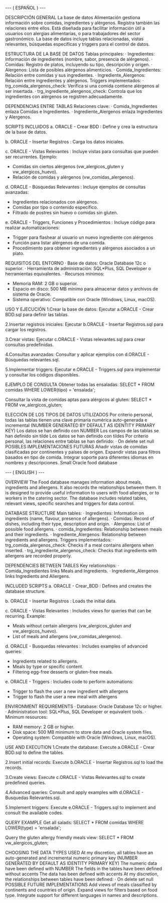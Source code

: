 --- ( ESPAÑOL ) ---

DESCRIPCIÓN GENERAL
La base de datos Alimentación gestiona información sobre comidas, ingredientes y alérgenos. Registra también las relaciones entre ellos. Está diseñada para facilitar información útil a usuarios con alergias alimentarias, o para trabajadores del sector gastronómico. La base de datos incluye tablas relacionadas, vistas relevantes, búsquedas específicas y triggers para el control de datos.

ESTRUCTURA DE LA BASE DE DATOS
Tablas principales: 
· Ingredientes: Información de ingredientes (nombre, sabor, presencia de alérgenos). 
· Comidas: Registro de platos, incluyendo su tipo, descripción y origen. 
· Alergenos: Lista de posibles alérgenos alimenticios. 
· Comida_Ingredientes: Relación entre comidas y sus ingredientes. 
· Ingrediente_Alergenos: Relación entre ingredientes y alérgenos.
Triggers implementados:
· trg_comida_alergenos_check: Verifica si una comida contiene alérgenos al ser insertada.
· trg_ingrediente_alergenos_check: Controla que los ingredientes con alérgenos se registren adecuadamente.

DEPENDENCIAS ENTRE TABLAS
Relaciones clave: 
· Comida_Ingredientes enlaza Comidas e Ingredientes. 
· Ingrediente_Alergenos enlaza Ingredientes y Alergenos.

SCRIPTS INCLUIDOS
a. ORACLE - Crear BDD : Define y crea la estructura de la base de datos.

b. ORACLE - Insertar Registros : Carga los datos iniciales.

c. ORACLE - Vistas Relevantes : Incluye vistas para consultas que pueden ser recurrentes. 
  Ejemplo: 
  - Comidas sin ciertos alérgenos (vw_alergicos_gluten y vw_alergicos_huevo). 
  - Relación de comidas y alérgenos (vw_comidas_alergenos).

d. ORACLE - Búsquedas Relevantes : Incluye ejemplos de consultas avanzadas: 
  - Ingredientes relacionados con alérgenos. 
  - Comidas por tipo o contenido específico. 
  - Filtrado de postres sin huevo o comidas sin gluten.

e. ORACLE - Triggers, Funciones y Procedimientos : Incluye código para realizar automatizaciones: 
  - Trigger para flashear al usuario un nuevo ingrediente con alérgenos 
  - Función para listar alérgenos de una comida. 
  - Procedimiento para obtener ingredientes y alérgenos asociados a un plato.

REQUISITOS DEL ENTORNO
· Base de datos: Oracle Database 12c o superior.
· Herramienta de administración: SQL*Plus, SQL Developer o herramientas equivalentes.
· Recursos mínimos:
  - Memoria RAM: 2 GB o superior.
  - Espacio en disco: 500 MB mínimo para almacenar datos y archivos de sistema de Oracle.
  - Sistema operativo: Compatible con Oracle (Windows, Linux, macOS).

USO Y EJECUCIÓN
1.Crear la base de datos: Ejecutar a.ORACLE - Crear BDD.sql para definir las tablas.

2.Insertar registros iniciales: Ejecutar b.ORACLE - Insertar Registros.sql para cargar los registros.

3.Crear vistas: Ejecutar c.ORACLE - Vistas relevantes.sql para crear consultas predefinidas.

4.Consultas avanzadas: Consultar y aplicar ejemplos con d.ORACLE - Búsquedas relevantes.sql.

5.Implementar triggers: Ejecutar e.ORACLE - Triggers.sql para implementar y consultar los códigos disponibles.

EJEMPLO DE CONSULTA
Obtener todas las ensaladas: 
SELECT * FROM comidas WHERE LOWER(tipo) = 'ensalada';

Consultar la vista de comidas aptas para alérgicos al gluten: 
SELECT * FROM vw_alergicos_gluten;


ELECCIÓN DE LOS TIPOS DE DATOS UTILIZADOS
Por criterio personal, todas las tablas tienen una clave primaria numérica auto-generada e incremental
 (NUMBER GENERATED BY DEFAULT AS IDENTITY PRIMARY KEY)
Los datos se han definido con NUMBER
Los campos de las tablas se han definido sin tilde
Los datos se han definido con tildes
Por criterio personal, las relaciones entre tablas se han definido: 
· On delete set null
POSIBLES IMPLEMENTACIONES FUTURAS Añadir vistas de comidas clasificadas por continentes y países de origen. Expandir vistas para filtros basados en tipo de comida. Integrar soporte para diferentes idiomas en nombres y descripciones.
Small Oracle food database

--- ( ENGLISH ) ---

OVERVIEW
The Food database manages information about meals, ingredients and allergens. It also records the relationships between them. It is designed to provide useful information to users with food allergies, or to workers in the catering sector. The database includes related tables, relevant views, specific searches and triggers for data control.

DATABASE STRUCTURE
Main tables:
· Ingredientes: Information on ingredients (name, flavour, presence of allergens).
· Comidas: Record of dishes, including their type, description and origin.
· Alergenos: List of possible food allergens.
· comida_Ingredientes: Relationship between meals and their ingredients.
· Ingrediente_Alergenos: Relationship between ingredients and allergens.
Triggers implementados:
· trg_comida_alergenos_check: Checks if a meal contains allergens when inserted.
· trg_ingrediente_alergenos_check: Checks that ingredients with allergens are recorded properly.

DEPENDENCIES BETWEEN TABLES
Key relationships:
· Comida_Ingredientes links Meals and Ingredients.
· Ingrediente_Alergenos links Ingredients and Allergens.

INCLUDED SCRIPTS
a. ORACLE - Crear_BDD : Defines and creates the database structure.

b. ORACLE - Insertar Registros : Loads the initial data.

c. ORACLE - Vistas Relevantes : Includes views for queries that can be recurring.
Example:
- Meals without certain allergens (vw_alergicos_gluten and vw_alergicos_huevo).
- List of meals and allergens (vw_comidas_alergenos).

d. ORACLE - Busquedas relevantes : Includes examples of advanced queries:
- Ingredients related to allergens.
- Meals by type or specific content.
- Filtering egg-free desserts or gluten-free meals.

e. ORACLE - Triggers : Includes code to perform automations:
- Trigger to flash the user a new ingredient with allergens
- Trigger to flash the user a new meal with allergens


ENVIRONMENT REQUIREMENTS
· Database: Oracle Database 12c or higher.
· Administration tool: SQL*Plus, SQL Developer or equivalent tools.
· Minimum resources:
- RAM memory: 2 GB or higher.
- Disk space: 500 MB minimum to store data and Oracle system files.
- Operating system: Compatible with Oracle (Windows, Linux, macOS).

USE AND EXECUTION
1.Create the database: Execute a.ORACLE - Crear BDD.sql to define the tables.

2.Insert initial records: Execute b.ORACLE - Insertar Registros.sql to load the records.

3.Create views: Execute c.ORACLE - Vistas Relevantes.sql to create predefined queries.

4.Advanced queries: Consult and apply examples with d.ORACLE - Busquedas Relevantes.sql.

5.Implement triggers: Execute e.ORACLE - Triggers.sql to implement and consult the available codes.

QUERY EXAMPLE
Get all salads:
SELECT * FROM comidas WHERE LOWER(type) = 'ensalada';

Query the gluten allergy friendly meals view:
SELECT * FROM vw_alergicos_gluten;

CHOOSING THE DATA TYPES USED
At my discretion, all tables have an auto-generated and incremental numeric primary key
(NUMBER GENERATED BY DEFAULT AS IDENTITY PRIMARY KEY)
The numeric data have been defined with NUMBER
The fields in the tables have been defined without accents
The data has been defined with accents
At my discretion, the relationships between tables have been defined:
· On delete set null
POSSIBLE FUTURE IMPLEMENTATIONS Add views of meals classified by continents and countries of origin. Expand views for filters based on food type. Integrate support for different languages ​​in names and descriptions.
